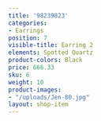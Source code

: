 ```yaml
---
title: '98239823'
categories:
- Earrings
position: 7
visible-title: Earring 2
elements: Spotted Quartz
product-colors: Black
price: 666.33
sku: 6
weight: 10
product-images:
- "/uploads/Jen-80.jpg"
layout: shop-item
---
```

